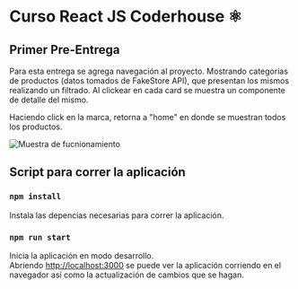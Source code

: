 # Curso React JS Coderhouse ⚛️
 
## Primer Pre-Entrega

Para esta entrega se agrega navegación al proyecto. Mostrando categorías de productos (datos tomados de FakeStore API), que presentan los mismos realizando un filtrado. Al clickear en cada card se muestra un componente de detalle del mismo.

Haciendo click en la marca, retorna a "home" en donde se muestran todos los productos.

![Muestra de fucnionamiento](https://media.giphy.com/media/SnaFP9Eu0v9UeqjW3A/giphy.gif)

## Script para correr la aplicación

### `npm install`

Instala las depencias necesarias para correr la aplicación.

### `npm run start`

Inicia la aplicación en modo desarrollo.\
Abriendo [http://localhost:3000](http://localhost:3000) se puede ver la aplicación corriendo en el navegador así como la actualización de cambios que se hagan.